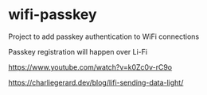 # wifi-passkey
Project to add passkey authentication to WiFi connections

Passkey registration will happen over Li-Fi

https://www.youtube.com/watch?v=k0Zc0v-rC9o

https://charliegerard.dev/blog/lifi-sending-data-light/
